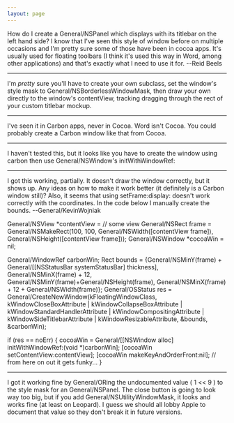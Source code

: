 ```yaml
---
layout: page
---
```


How do I create a General/NSPanel which displays with its titlebar on the left hand side?  I know that I've seen this style of window before on multiple occasions and I'm pretty sure some of those have been in cocoa apps.  It's usually used for floating toolbars (I think it's used this way in Word, among other applications) and that's exactly what I need to use it for.
--Reid Beels

----
I'm *pretty* sure you'll have to create your own subclass, set the window's style mask to General/NSBorderlessWindowMask, then draw your own directly to the window's contentView, tracking dragging through the rect of your custom  titlebar mockup.

----
I've seen it in Carbon apps, never in Cocoa. Word isn't Cocoa. You could probably create a Carbon window like that from Cocoa.

----
I haven't tested this, but it looks like you have to create the window using carbon then use General/NSWindow's initWithWindowRef:

----
I got this working, partially. It doesn't draw the window correctly, but it shows up. Any ideas on how to make it work better (it definitely is a Carbon window still)? Also, it seems that using setFrame:display: doesn't work correctly with the coordinates. In the code below I manually create the bounds. --General/KevinWojniak

    
General/NSView *contentView = // some view
General/NSRect frame = General/NSMakeRect(100, 100, General/NSWidth([contentView frame]), General/NSHeight([contentView frame]));
General/NSWindow *cocoaWin = nil;

General/WindowRef carbonWin;
Rect bounds = {General/NSMinY(frame) + General/[[NSStatusBar systemStatusBar] thickness],
			General/NSMinX(frame) + 12,
			General/NSMinY(frame)+General/NSHeight(frame),
			General/NSMinX(frame) + 12 + General/NSWidth(frame)};
General/OSStatus res = General/CreateNewWindow(kFloatingWindowClass,
							   kWindowCloseBoxAttribute |
							   kWindowCollapseBoxAttribute |
							   kWindowStandardHandlerAttribute |
							   kWindowCompositingAttribute |
							   kWindowSideTitlebarAttribute |
							   kWindowResizableAttribute,
							   &bounds,
							   &carbonWin);

if (res == noErr)
{
	cocoaWin = General/[[NSWindow alloc] initWithWindowRef:(void *)carbonWin];
	[cocoaWin setContentView:contentView];
	[cocoaWin makeKeyAndOrderFront:nil];
	// from here on out it gets funky...
}


----
I got it working fine by General/ORing the undocumented value ( 1 << 9 ) to the style mask for an General/NSPanel. The close button is going to look way too big, but if you add General/NSUtilityWindowMask, it looks and works fine (at least on Leopard). I guess we should all lobby Apple to document that value so they don't break it in future versions.